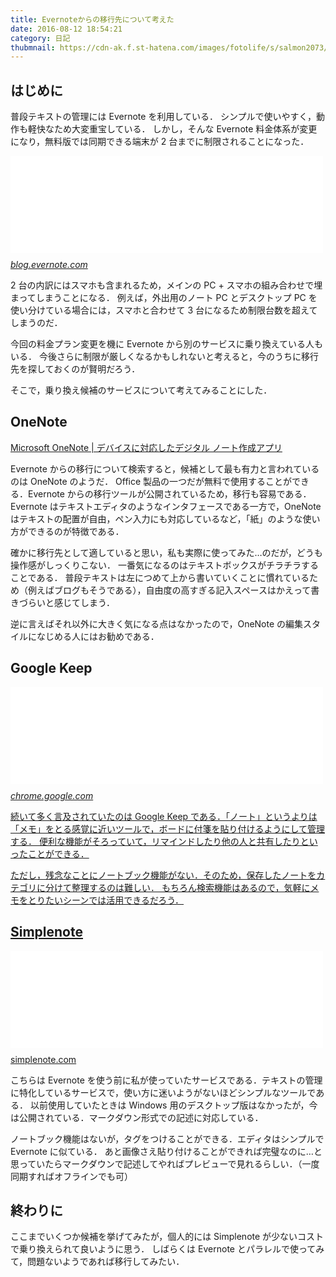 ```yaml
---
title: Evernoteからの移行先について考えた
date: 2016-08-12 18:54:21
category: 日記
thubmnail: https://cdn-ak.f.st-hatena.com/images/fotolife/s/salmon2073/20160812/20160812152250.jpg
---
```


## はじめに

普段テキストの管理には Evernote を利用している．
シンプルで使いやすく，動作も軽快なため大変重宝している．
しかし，そんな Evernote 料金体系が変更になり，無料版では同期できる端末が 2 台までに制限されることになった．

<iframe src="//hatenablog-parts.com/embed?url=https%3A%2F%2Fblog.evernote.com%2Fjp%2F2016%2F06%2F29%2F53395" title="Evernote の価格プランの改定について - Evernote日本語版ブログ" class="embed-card embed-webcard" scrolling="no" frameborder="0" style="display: block; width: 100%; height: 155px; max-width: 500px; margin: 10px 0px;"></iframe><cite class="hatena-citation"><a href="https://blog.evernote.com/jp/2016/06/29/53395">blog.evernote.com</a></cite>

2 台の内訳にはスマホも含まれるため，メインの PC + スマホの組み合わせで埋まってしまうことになる．
例えば，外出用のノート PC とデスクトップ PC を使い分けている場合には，スマホと合わせて 3 台になるため制限台数を超えてしまうのだ．

今回の料金プラン変更を機に Evernote から別のサービスに乗り換えている人もいる．
今後さらに制限が厳しくなるかもしれないと考えると，今のうちに移行先を探しておくのが賢明だろう．

そこで，乗り換え候補のサービスについて考えてみることにした．

## OneNote

<a href="https://www.onenote.com/?ui=ja-jp">Microsoft OneNote | &#x30C7;&#x30D0;&#x30A4;&#x30B9;&#x306B;&#x5BFE;&#x5FDC;&#x3057;&#x305F;&#x30C7;&#x30B8;&#x30BF;&#x30EB; &#x30CE;&#x30FC;&#x30C8;&#x4F5C;&#x6210;&#x30A2;&#x30D7;&#x30EA;</a>

Evernote からの移行について検索すると，候補として最も有力と言われているのは OneNote のようだ．
Office 製品の一つだが無料で使用することができる．Evernote からの移行ツールが公開されているため，移行も容易である．
Evernote はテキストエディタのようなインタフェースである一方で，OneNote はテキストの配置が自由，ペン入力にも対応しているなど，「紙」のような使い方ができるのが特徴である．

確かに移行先として適していると思い，私も実際に使ってみた…のだが，どうも操作感がしっくりこない．
一番気になるのはテキストボックスがチラチラすることである．
普段テキストは左につめて上から書いていくことに慣れているため（例えばブログもそうである），自由度の高すぎる記入スペースはかえって書きづらいと感じてしまう．

逆に言えばそれ以外に大きく気になる点はなかったので，OneNote の編集スタイルになじめる人にはお勧めである．

## Google Keep

<iframe src="//hatenablog-parts.com/embed?url=https%3A%2F%2Fchrome.google.com%2Fwebstore%2Fdetail%2Fgoogle-keep-notes-and-lis%2Fhmjkmjkepdijhoojdojkdfohbdgmmhki%3Fhl%3Dja" title="Google Keep - メモとリスト" class="embed-card embed-webcard" scrolling="no" frameborder="0" style="display: block; width: 100%; height: 155px; max-width: 500px; margin: 10px 0px;"></iframe><cite class="hatena-citation"><a href="https://chrome.google.com/webstore/detail/google-keep-notes-and-lis/hmjkmjkepdijhoojdojkdfohbdgmmhki?hl=ja">chrome.google.com</cite>

続いて多く言及されていたのは Google Keep である．「ノート」というよりは「メモ」をとる感覚に近いツールで，ボードに付箋を貼り付けるようにして管理する．
便利な機能がそろっていて，リマインドしたり他の人と共有したりといったことができる．

ただし，残念なことにノートブック機能がない．そのため，保存したノートをカテゴリに分けて整理するのは難しい．
もちろん検索機能はあるので，気軽にメモをとりたいシーンでは活用できるだろう．

## Simplenote

<iframe src="//hatenablog-parts.com/embed?url=https%3A%2F%2Fsimplenote.com%2F" title="Simplenote" class="embed-card embed-webcard" scrolling="no" frameborder="0" style="display: block; width: 100%; height: 155px; max-width: 500px; margin: 10px 0px;"></iframe><cite class="hatena-citation"><a href="https://simplenote.com/">simplenote.com</a></cite>

こちらは Evernote を使う前に私が使っていたサービスである．テキストの管理に特化しているサービスで，使い方に迷いようがないほどシンプルなツールである．
以前使用していたときは Windows 用のデスクトップ版はなかったが，今は公開されている．マークダウン形式での記述に対応している．

ノートブック機能はないが，タグをつけることができる．エディタはシンプルで Evernote に似ている．
あと画像さえ貼り付けることができれば完璧なのに…と思っていたらマークダウンで記述してやればプレビューで見れるらしい．（一度同期すればオフラインでも可）

## 終わりに

ここまでいくつか候補を挙げてみたが，個人的には Simplenote が少ないコストで乗り換えられて良いように思う．
しばらくは Evernote とパラレルで使ってみて，問題ないようであれば移行してみたい．
